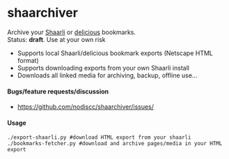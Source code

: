# shaarchiver
Archive your [Shaarli](https://github.com/sebsauvage/Shaarli) or [delicious](https://delicious.com) bookmarks.  
Status: **draft**. Use at your own risk

 * Supports local Shaarli/delicious bookmark exports (Netscape HTML format)
 * Supports downloading exports from your own Shaarli install
 * Downloads all linked media for archiving, backup, offline use...

#### Bugs/feature requests/discussion
 * https://github.com/nodiscc/shaarchiver/issues/

#### Usage
    ./export-shaarli.py #download HTML export from your shaarli
    ./bookmarks-fetcher.py #download and archive pages/media in your HTML export